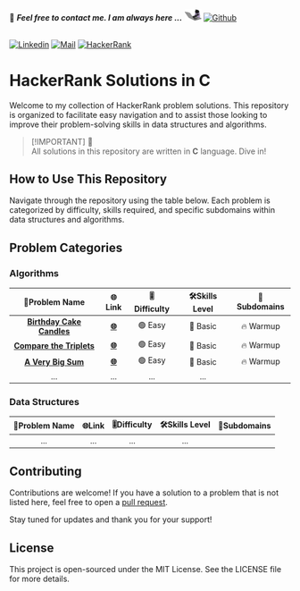 <!-- 

/* -------------------------------------------------------------------- */
/*                                                                      */
/*                          Comments                                    */
/*                                                                      */
/* -------------------------------------------------------------------- */

[1] HypeLink: 
              **<a href="Problem Solving/Algorithms/Basic/Problem 01.c">Problem </a>** 
              **[Problem A](Problem%20Solving/Algorithms/Basic/Problem%2001.c)** 
              ** for bold
              %20 for spaces
[2] emo
              ## Problem Categories

              ### Data Structures
              | Problem Name | Difficulty | Skills Level | Subdomains |
              |:------------:|:----------:|:------------:|:----------:|
              | 📊 **Problem A** | 🟢 Easy | 🌱 Basic | 🔗 Arrays |
              | 📊 **Problem B** | 🟡 Medium | 🚀 Intermediate | 🔗 Linked Lists |
              | 📈 **Problem C** | 🔴 Hard | 🌟 Advanced | 🌲 Trees |
              | ... | ... | ... | ... |

			  - Warmup: 🔥
			  - Implementation: 🛠️
			  - Strings: 🧵
			  - Sorting: 🔢
			  - Search: 🔍
			  - Graph Theory: 🌐
			  - Greedy: 💰
			  - Dynamic Programming: ⏳
			  - Constructive Algorithms: 🏗️
			  - Bit Manipulation: 💡
			  - Recursion: 🔁
			  - Game Theory: 🎲
			  - NP Complete: 🧩
			  - Debugging: 🐞
			  
			  For Data Structures:
			  - Arrays: 🔢
			  - Linked Lists: 🔗
			  - Trees: 🌲
			  - Balanced Trees: ⚖️
			  - Stacks: 📚
			  - Queues: 🚶‍♂️🚶‍♀️
			  - Heap: 🗑️
			  - Disjoint Set: 🧿
			  - Multiple Choice: ✅
			  - Trie: 🌳
			  - Advanced: 🚀
			  
			  Feel free to use these emojis to enhance the visual appeal of your README file and make it more intuitive. Happy coding! 🌟
			  
						  ### Algorithms
						  
						  🔍 Sorting 
						  🌐 Graph Theory 
						  🔄 Dynamic Programming 
			  
			  https://www.hackerrank.com/challenges/birthday-cake-candles/problem
			  Birthday Cake Candles

C
HackerRank
Algorithms
Data Structures
Problem Solving
Coding Challenges
C Programming
Learning C
Computer Science
Educational
-->
📝 ***Feel free to contact me. I am always here ...*** <img src="https://github.com/abd-elarhman/abd-elarhman/blob/main/assets/giphy.gif" width="30">  [![Github](https://img.shields.io/github/followers/abd-elarhman?label=Followers&style=social)](https://github.com/abd-elarhman)
<br>

<br> [![Linkedin](https://img.shields.io/badge/LinkedIn-Abdelrahman%20Ahmed-blue?logo=Linkedin&logoColor=blue&labelColor=black)](https://www.linkedin.com/in/-abdelrahman-ahmed//) [![Mail](https://img.shields.io/badge/abdelrahman.ahmed0599@gmail.com-blue?logo=Gmail&logoColor=blue&labelColor=black)](mailto:abdelrahman.ahmed0599@gmail.com) [![HackerRank](https://img.shields.io/badge/HackerRank-abdelrahman_ah30-brightgreen?logo=HackerRank&logoColor=Green&labelColor=black)](https://www.hackerrank.com/profile/abdelrahman_ah30) </br>

# HackerRank Solutions in C

Welcome to my collection of HackerRank problem solutions. This repository is organized to facilitate easy navigation and to assist those looking to improve their problem-solving skills in data structures and algorithms.

> [!IMPORTANT] 🚨\
> All solutions in this repository are written in **C** language. Dive in!

## How to Use This Repository
Navigate through the repository using the table below. Each problem is categorized by difficulty, skills required, and specific subdomains within data structures and algorithms.

## Problem Categories

### Algorithms
|  📝**Problem Name** |  🌐**Link** |  🎚️**Difficulty** | 🛠️**Skills Level** | 📂**Subdomains** |
|:------------:|:----------:|:----------:|:------------:|:----------:|
| **<a href="Problem Solving/Algorithms/Basic/Birthday_Cake_Candles.c">Birthday Cake Candles </a>** | **<a href="https://www.hackerrank.com/challenges/birthday-cake-candles/problem">🌐 </a>** | 🟢 Easy | 🌱 Basic | 🔥 Warmup |
| **<a href="Problem Solving/Algorithms/Basic/Compare_the_Triplets.c">Compare the Triplets </a>** | **<a href="https://www.hackerrank.com/challenges/compare-the-triplets">🌐 </a>** | 🟢 Easy | 🌱 Basic | 🔥 Warmup |
| **<a href="Problem Solving/Algorithms/Basic/A Very Big Sum.c">A Very Big Sum </a>** | **<a href="https://www.hackerrank.com/challenges/a-very-big-sum/problem">🌐 </a>** | 🟢 Easy | 🌱 Basic | 🔥 Warmup |
| ... | ... | ... | ... |

### Data Structures
|  📝**Problem Name** |  🌐**Link** |  🎚️**Difficulty** | 🛠️**Skills Level** | 📂**Subdomains** |
|:------------:|:----------:|:----------:|:------------:|:----------:|
| ... | ... | ... | ... |


## Contributing
Contributions are welcome! If you have a solution to a problem that is not listed here, feel free to open a <a href="https://github.com/abd-elarhman/HackerRank/pulls">pull request</a></strong>.

Stay tuned for updates and thank you for your support!


## License
This project is open-sourced under the MIT License. See the LICENSE file for more details.
